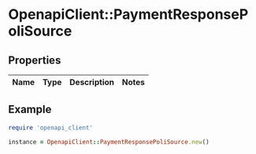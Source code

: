 # OpenapiClient::PaymentResponsePoliSource

## Properties

| Name | Type | Description | Notes |
| ---- | ---- | ----------- | ----- |

## Example

```ruby
require 'openapi_client'

instance = OpenapiClient::PaymentResponsePoliSource.new()
```

